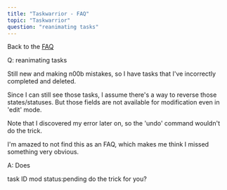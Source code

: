 ```yaml
---
title: "Taskwarrior - FAQ"
topic: "Taskwarrior"
question: "reanimating tasks"
---
```


Back to the [FAQ](/support/faq)

Q: reanimating tasks

Still new and making n00b mistakes, so I have tasks that I've incorrectly completed and deleted.

Since I can still see those tasks, I assume there's a way to reverse those states/statuses. But those fields are not available for modification even in 'edit' mode.

Note that I discovered my error later on, so the 'undo' command wouldn't do the trick.

I'm amazed to not find this as an FAQ, which makes me think I missed something very obvious.

A: Does

task ID mod status:pending
do the trick for you?

